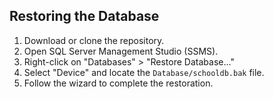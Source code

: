 ## Restoring the Database
1. Download or clone the repository.
2. Open SQL Server Management Studio (SSMS).
3. Right-click on "Databases" > "Restore Database..."
4. Select "Device" and locate the `Database/schooldb.bak` file.
5. Follow the wizard to complete the restoration.
